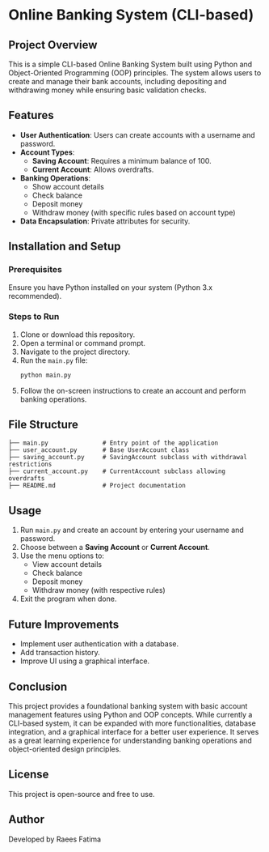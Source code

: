 # Online Banking System (CLI-based)

## Project Overview
This is a simple CLI-based Online Banking System built using Python and Object-Oriented Programming (OOP) principles. The system allows users to create and manage their bank accounts, including depositing and withdrawing money while ensuring basic validation checks.

## Features
- **User Authentication**: Users can create accounts with a username and password.
- **Account Types**:
  - **Saving Account**: Requires a minimum balance of 100.
  - **Current Account**: Allows overdrafts.
- **Banking Operations**:
  - Show account details
  - Check balance
  - Deposit money
  - Withdraw money (with specific rules based on account type)
- **Data Encapsulation**: Private attributes for security.

## Installation and Setup
### Prerequisites
Ensure you have Python installed on your system (Python 3.x recommended).

### Steps to Run
1. Clone or download this repository.
2. Open a terminal or command prompt.
3. Navigate to the project directory.
4. Run the `main.py` file:
   ```sh
   python main.py
   ```
5. Follow the on-screen instructions to create an account and perform banking operations.

## File Structure
```
├── main.py               # Entry point of the application
├── user_account.py       # Base UserAccount class
├── saving_account.py     # SavingAccount subclass with withdrawal restrictions
├── current_account.py    # CurrentAccount subclass allowing overdrafts
├── README.md             # Project documentation
```

## Usage
1. Run `main.py` and create an account by entering your username and password.
2. Choose between a **Saving Account** or **Current Account**.
3. Use the menu options to:
   - View account details
   - Check balance
   - Deposit money
   - Withdraw money (with respective rules)
4. Exit the program when done.

## Future Improvements
- Implement user authentication with a database.
- Add transaction history.
- Improve UI using a graphical interface.

## Conclusion
This project provides a foundational banking system with basic account management features using Python and OOP concepts. While currently a CLI-based system, it can be expanded with more functionalities, database integration, and a graphical interface for a better user experience. It serves as a great learning experience for understanding banking operations and object-oriented design principles.

## License
This project is open-source and free to use.

## Author
Developed by Raees Fatima

